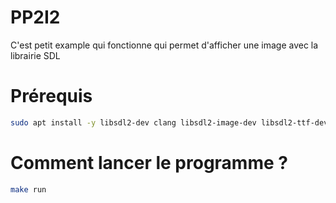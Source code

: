 # PP2I2

C'est petit example qui fonctionne qui permet d'afficher une image avec la librairie SDL

# Prérequis

```bash
sudo apt install -y libsdl2-dev clang libsdl2-image-dev libsdl2-ttf-dev
```

# Comment lancer le programme ?

```bash
make run
```
